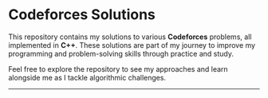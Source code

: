 # Codeforces Solutions  

This repository contains my solutions to various **Codeforces** problems, all implemented in **C++**. These solutions are part of my journey to improve my programming and problem-solving skills through practice and study.  

Feel free to explore the repository to see my approaches and learn alongside me as I tackle algorithmic challenges.  

---  
